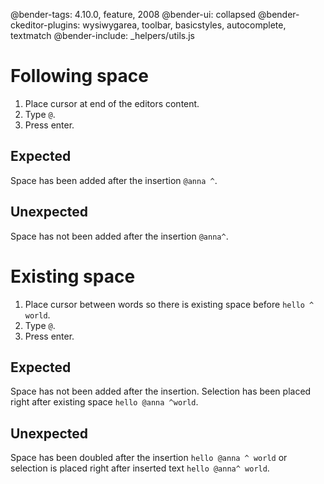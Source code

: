 @bender-tags: 4.10.0, feature, 2008
@bender-ui: collapsed
@bender-ckeditor-plugins: wysiwygarea, toolbar, basicstyles, autocomplete, textmatch
@bender-include: _helpers/utils.js

# Following space

1. Place cursor at end of the editors content.
1. Type `@`.
1. Press enter.

## Expected

Space has been added after the insertion `@anna ^`.

## Unexpected

Space has not been added after the insertion `@anna^`.

# Existing space

1. Place cursor between words so there is existing space before `hello ^ world`.
2. Type `@`.
1. Press enter.

## Expected

Space has not been added after the insertion. Selection has been placed right after existing space `hello @anna ^world`.

## Unexpected

Space has been doubled after the insertion `hello @anna ^ world` or selection is placed right after inserted text `hello @anna^ world`.
